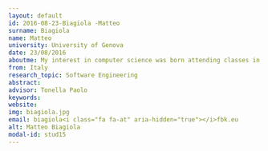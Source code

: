 ```yaml
---
layout: default 
id: 2016-08-23-Biagiola -Matteo
surname: Biagiola 
name: Matteo
university: University of Genova
date: 23/08/2016
aboutme: My interest in computer science was born attending classes in the university. From the beginning I wanted to explore many aspects of this topic, motivated by willing classmates and professors. During several university projects I explored in particular embedded systems enhanced with distributed artificial intelligence techniques. Recently I became curious about the development of web and mobile applications and I decided to start a phd in web application testing. I like the exciting, dynamic and challenging environment offered by research, which lets me find out and learn something new every day. I am open to meeting new people with my same passion and thirst for knowledge; I like teamwork, collaboration and sharing of ideas and time.
from: Italy
research_topic: Software Engineering
abstract: 
advisor: Tonella Paolo
keywords: 
website: 
img: biagiola.jpg
email: biagiola<i class="fa fa-at" aria-hidden="true"></i>fbk.eu
alt: Matteo Biagiola 
modal-id: stud15
---
```

